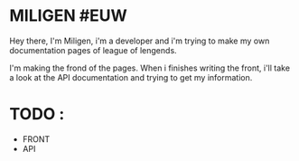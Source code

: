 # MILIGEN #EUW

Hey there, I'm Miligen, i'm a developer and i'm trying to make my own documentation pages of league of lengends.

I'm making the frond of the pages.
When i finishes writing the front, i'll take a look at the API documentation and trying to get my information.

# TODO :
- FRONT
- API 